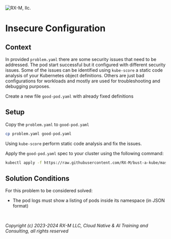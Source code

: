 ![RX-M, llc.](https://rx-m.com/rxm-cnc.svg)

# Insecure Configuration

## Context

In provided `problem.yaml` there are some security issues that need to be
addressed. The pod start successful but it configured with different security
issues. Some of the issues can be identified using `kube-score` a static code
analysis of your Kubernetes object definitions. Others are just bad
configurations for workloads and mostly are used for troubleshooting and
debugging purposes.

Create a new file `good-pod.yaml` with already fixed definitions

## Setup

Copy the `problem.yaml` to `good-pod.yaml`

```bash
cp problem.yaml good-pod.yaml
```

Using `kube-score` perform static code analysis and fix the issues.

Apply the `good-pod.yaml` spec to your cluster using the following command:

```bash
kubectl apply -f https://raw.githubusercontent.com/RX-M/bust-a-kube/master/security/security-insecure-configuration/problem.yaml
```

## Solution Conditions

For this problem to be considered solved:

- The pod logs must show a listing of pods inside its namespace (in JSON format)

<br>

_Copyright (c) 2023-2024 RX-M LLC, Cloud Native & AI Training and Consulting, all rights reserved_
